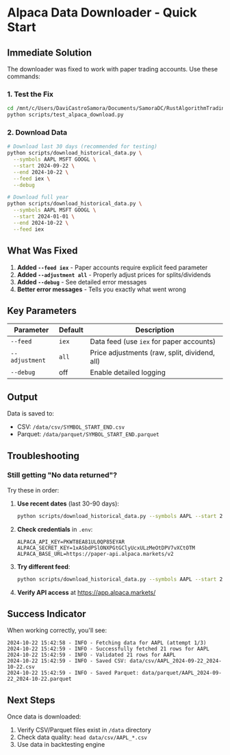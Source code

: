 # Alpaca Data Downloader - Quick Start

## Immediate Solution

The downloader was fixed to work with paper trading accounts. Use these commands:

### 1. Test the Fix

```bash
cd /mnt/c/Users/DaviCastroSamora/Documents/SamoraDC/RustAlgorithmTrading
python scripts/test_alpaca_download.py
```

### 2. Download Data

```bash
# Download last 30 days (recommended for testing)
python scripts/download_historical_data.py \
  --symbols AAPL MSFT GOOGL \
  --start 2024-09-22 \
  --end 2024-10-22 \
  --feed iex \
  --debug

# Download full year
python scripts/download_historical_data.py \
  --symbols AAPL MSFT GOOGL \
  --start 2024-01-01 \
  --end 2024-10-22 \
  --feed iex
```

## What Was Fixed

1. **Added `--feed iex`** - Paper accounts require explicit feed parameter
2. **Added `--adjustment all`** - Properly adjust prices for splits/dividends
3. **Added `--debug`** - See detailed error messages
4. **Better error messages** - Tells you exactly what went wrong

## Key Parameters

| Parameter | Default | Description |
|-----------|---------|-------------|
| `--feed` | `iex` | Data feed (use `iex` for paper accounts) |
| `--adjustment` | `all` | Price adjustments (raw, split, dividend, all) |
| `--debug` | off | Enable detailed logging |

## Output

Data is saved to:
- CSV: `/data/csv/SYMBOL_START_END.csv`
- Parquet: `/data/parquet/SYMBOL_START_END.parquet`

## Troubleshooting

### Still getting "No data returned"?

Try these in order:

1. **Use recent dates** (last 30-90 days):
   ```bash
   python scripts/download_historical_data.py --symbols AAPL --start 2024-09-22 --end 2024-10-22 --feed iex --debug
   ```

2. **Check credentials** in `.env`:
   ```
   ALPACA_API_KEY=PKWT8EA81UL0QP85EYAR
   ALPACA_SECRET_KEY=1xASbdPSlONXPGtGClyUcxULzMeOtDPV7vXCtOTM
   ALPACA_BASE_URL=https://paper-api.alpaca.markets/v2
   ```

3. **Try different feed**:
   ```bash
   python scripts/download_historical_data.py --symbols AAPL --start 2024-09-22 --end 2024-10-22 --feed sip --debug
   ```

4. **Verify API access** at https://app.alpaca.markets/

## Success Indicator

When working correctly, you'll see:

```
2024-10-22 15:42:58 - INFO - Fetching data for AAPL (attempt 1/3)
2024-10-22 15:42:59 - INFO - Successfully fetched 21 rows for AAPL
2024-10-22 15:42:59 - INFO - Validated 21 rows for AAPL
2024-10-22 15:42:59 - INFO - Saved CSV: data/csv/AAPL_2024-09-22_2024-10-22.csv
2024-10-22 15:42:59 - INFO - Saved Parquet: data/parquet/AAPL_2024-09-22_2024-10-22.parquet
```

## Next Steps

Once data is downloaded:
1. Verify CSV/Parquet files exist in `/data` directory
2. Check data quality: `head data/csv/AAPL_*.csv`
3. Use data in backtesting engine
